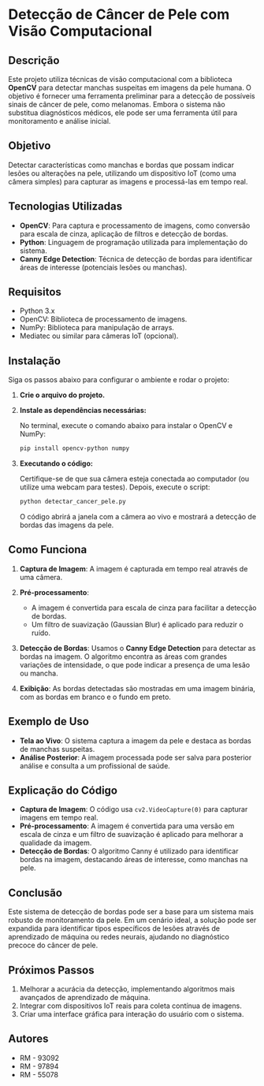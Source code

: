 # **Detecção de Câncer de Pele com Visão Computacional**

## **Descrição**
Este projeto utiliza técnicas de visão computacional com a biblioteca **OpenCV** para detectar manchas suspeitas em imagens da pele humana. O objetivo é fornecer uma ferramenta preliminar para a detecção de possíveis sinais de câncer de pele, como melanomas. Embora o sistema não substitua diagnósticos médicos, ele pode ser uma ferramenta útil para monitoramento e análise inicial.

## **Objetivo**
Detectar características como manchas e bordas que possam indicar lesões ou alterações na pele, utilizando um dispositivo IoT (como uma câmera simples) para capturar as imagens e processá-las em tempo real.

## **Tecnologias Utilizadas**
- **OpenCV**: Para captura e processamento de imagens, como conversão para escala de cinza, aplicação de filtros e detecção de bordas.
- **Python**: Linguagem de programação utilizada para implementação do sistema.
- **Canny Edge Detection**: Técnica de detecção de bordas para identificar áreas de interesse (potenciais lesões ou manchas).

## **Requisitos**
- Python 3.x
- OpenCV: Biblioteca de processamento de imagens.
- NumPy: Biblioteca para manipulação de arrays.
- Mediatec ou similar para câmeras IoT (opcional).

## **Instalação**
Siga os passos abaixo para configurar o ambiente e rodar o projeto:

1. **Crie o arquivo do projeto.**

2. **Instale as dependências necessárias:**
   
   No terminal, execute o comando abaixo para instalar o OpenCV e NumPy:

   ```bash
   pip install opencv-python numpy
   ```

3. **Executando o código:**

   Certifique-se de que sua câmera esteja conectada ao computador (ou utilize uma webcam para testes). Depois, execute o script:

   ```bash
   python detectar_cancer_pele.py
   ```

   O código abrirá a janela com a câmera ao vivo e mostrará a detecção de bordas das imagens da pele.

## **Como Funciona**
1. **Captura de Imagem**: A imagem é capturada em tempo real através de uma câmera.
   
2. **Pré-processamento**:
   - A imagem é convertida para escala de cinza para facilitar a detecção de bordas.
   - Um filtro de suavização (Gaussian Blur) é aplicado para reduzir o ruído.

3. **Detecção de Bordas**: Usamos o **Canny Edge Detection** para detectar as bordas na imagem. O algoritmo encontra as áreas com grandes variações de intensidade, o que pode indicar a presença de uma lesão ou mancha.

4. **Exibição**: As bordas detectadas são mostradas em uma imagem binária, com as bordas em branco e o fundo em preto.

## **Exemplo de Uso**
- **Tela ao Vivo**: O sistema captura a imagem da pele e destaca as bordas de manchas suspeitas.
- **Análise Posterior**: A imagem processada pode ser salva para posterior análise e consulta a um profissional de saúde.

## **Explicação do Código**
- **Captura de Imagem**: O código usa `cv2.VideoCapture(0)` para capturar imagens em tempo real.
- **Pré-processamento**: A imagem é convertida para uma versão em escala de cinza e um filtro de suavização é aplicado para melhorar a qualidade da imagem.
- **Detecção de Bordas**: O algoritmo Canny é utilizado para identificar bordas na imagem, destacando áreas de interesse, como manchas na pele.

## **Conclusão**
Este sistema de detecção de bordas pode ser a base para um sistema mais robusto de monitoramento da pele. Em um cenário ideal, a solução pode ser expandida para identificar tipos específicos de lesões através de aprendizado de máquina ou redes neurais, ajudando no diagnóstico precoce do câncer de pele.

## **Próximos Passos**
1. Melhorar a acurácia da detecção, implementando algoritmos mais avançados de aprendizado de máquina.
2. Integrar com dispositivos IoT reais para coleta contínua de imagens.
3. Criar uma interface gráfica para interação do usuário com o sistema.

## **Autores**
- RM - 93092
- RM - 97894
- RM - 55078
